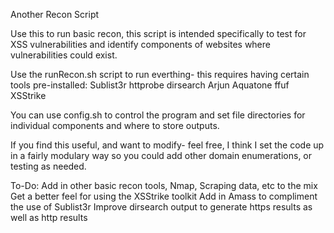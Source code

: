 Another Recon Script

Use this to run basic recon, this script is intended specifically to test for XSS vulnerabilities and identify components of websites where vulnerabilities could exist.

Use the runRecon.sh script to run everthing- this requires having certain tools pre-installed:
  Sublist3r
  httprobe
  dirsearch
  Arjun
  Aquatone
  ffuf
  XSStrike

You can use config.sh to control the program and set file directories for individual components and where to store outputs.

If you find this useful, and want to modify- feel free, I think I set the code up in a fairly modulary way so you could add other domain enumerations, or testing as needed.

To-Do:
  Add in other basic recon tools, Nmap, Scraping data, etc to the mix
  Get a better feel for using the XSStrike toolkit
  Add in Amass to compliment the use of Sublist3r
  Improve dirsearch output to generate https results as well as http results
